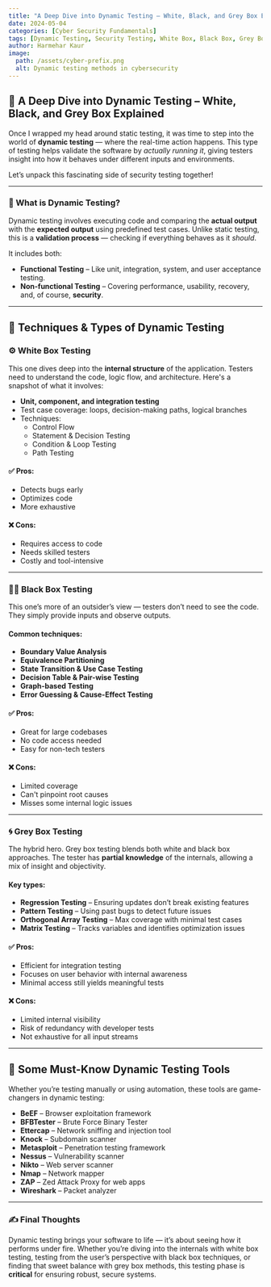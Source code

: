 ```yaml
---
title: "A Deep Dive into Dynamic Testing – White, Black, and Grey Box Explained"
date: 2024-05-04
categories: [Cyber Security Fundamentals]
tags: [Dynamic Testing, Security Testing, White Box, Black Box, Grey Box, Penetration Testing, Cybersecurity Tools]
author: Harmehar Kaur
image:
  path: /assets/cyber-prefix.png
  alt: Dynamic testing methods in cybersecurity
---
```


## 🚀 A Deep Dive into Dynamic Testing – White, Black, and Grey Box Explained

Once I wrapped my head around static testing, it was time to step into the world of **dynamic testing** — where the real-time action happens. This type of testing helps validate the software by *actually running it*, giving testers insight into how it behaves under different inputs and environments.

Let’s unpack this fascinating side of security testing together!

---

### 🔎 What is Dynamic Testing?

Dynamic testing involves executing code and comparing the **actual output** with the **expected output** using predefined test cases. Unlike static testing, this is a **validation process** — checking if everything behaves as it *should*.

It includes both:
- **Functional Testing** – Like unit, integration, system, and user acceptance testing.
- **Non-functional Testing** – Covering performance, usability, recovery, and, of course, **security**.

---

## 🧰 Techniques & Types of Dynamic Testing

### ⚙️ **White Box Testing**
This one dives deep into the **internal structure** of the application. Testers need to understand the code, logic flow, and architecture. Here's a snapshot of what it involves:

- **Unit, component, and integration testing**
- Test case coverage: loops, decision-making paths, logical branches
- Techniques: 
  - Control Flow
  - Statement & Decision Testing
  - Condition & Loop Testing
  - Path Testing

#### ✅ Pros:
- Detects bugs early
- Optimizes code
- More exhaustive

#### ❌ Cons:
- Requires access to code
- Needs skilled testers
- Costly and tool-intensive

---

### 🕵️‍♂️ **Black Box Testing**
This one’s more of an outsider’s view — testers don’t need to see the code. They simply provide inputs and observe outputs.

#### Common techniques:
- **Boundary Value Analysis**
- **Equivalence Partitioning**
- **State Transition & Use Case Testing**
- **Decision Table & Pair-wise Testing**
- **Graph-based Testing**
- **Error Guessing & Cause-Effect Testing**

#### ✅ Pros:
- Great for large codebases
- No code access needed
- Easy for non-tech testers

#### ❌ Cons:
- Limited coverage
- Can't pinpoint root causes
- Misses some internal logic issues

---

### 🌀 **Grey Box Testing**
The hybrid hero. Grey box testing blends both white and black box approaches. The tester has **partial knowledge** of the internals, allowing a mix of insight and objectivity.

#### Key types:
- **Regression Testing** – Ensuring updates don’t break existing features
- **Pattern Testing** – Using past bugs to detect future issues
- **Orthogonal Array Testing** – Max coverage with minimal test cases
- **Matrix Testing** – Tracks variables and identifies optimization issues

#### ✅ Pros:
- Efficient for integration testing
- Focuses on user behavior with internal awareness
- Minimal access still yields meaningful tests

#### ❌ Cons:
- Limited internal visibility
- Risk of redundancy with developer tests
- Not exhaustive for all input streams

---

## 🧪 Some Must-Know Dynamic Testing Tools

Whether you’re testing manually or using automation, these tools are game-changers in dynamic testing:

- **BeEF** – Browser exploitation framework
- **BFBTester** – Brute Force Binary Tester
- **Ettercap** – Network sniffing and injection tool
- **Knock** – Subdomain scanner
- **Metasploit** – Penetration testing framework
- **Nessus** – Vulnerability scanner
- **Nikto** – Web server scanner
- **Nmap** – Network mapper
- **ZAP** – Zed Attack Proxy for web apps
- **Wireshark** – Packet analyzer

---

### ✍️ Final Thoughts

Dynamic testing brings your software to life — it’s about seeing how it performs under fire. Whether you’re diving into the internals with white box testing, testing from the user’s perspective with black box techniques, or finding that sweet balance with grey box methods, this testing phase is **critical** for ensuring robust, secure systems.
